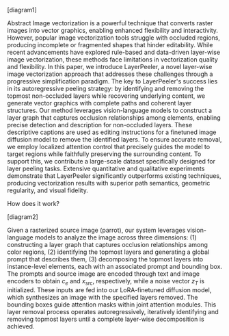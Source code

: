 [diagram1]

Abstract
Image vectorization is a powerful technique that converts raster images into vector graphics, enabling enhanced flexibility and interactivity. However, popular image vectorization tools struggle with occluded regions, producing incomplete or fragmented shapes that hinder editability. While recent advancements have explored rule-based and data-driven layer-wise image vectorization, these methods face limitations in vectorization quality and flexibility.
In this paper, we introduce LayerPeeler, a novel layer-wise image vectorization approach that addresses these challenges through a progressive simplification paradigm. The key to LayerPeeler's success lies in its autoregressive peeling strategy: by identifying and removing the topmost non-occluded layers while recovering underlying content, we generate vector graphics with complete paths and coherent layer structures. Our method leverages vision-language models to construct a layer graph that captures occlusion relationships among elements, enabling precise detection and description for non-occluded layers. These descriptive captions are used as editing instructions for a finetuned image diffusion model to remove the identified layers. To ensure accurate removal, we employ localized attention control that precisely guides the model to target regions while faithfully preserving the surrounding content. To support this, we contribute a large-scale dataset specifically designed for layer peeling tasks. Extensive quantitative and qualitative experiments demonstrate that LayerPeeler significantly outperforms existing techniques, producing vectorization results with superior path semantics, geometric regularity, and visual fidelity.

How does it work?

[diagram2]

Given a rasterized source image (parrot), our system leverages vision-language models to analyze the image across three dimensions:
(1) constructing a layer graph that captures occlusion relationships among color regions,
(2) identifying the topmost layers and generating a global prompt that describes them,
(3) decomposing the topmost layers into instance-level elements, each with an associated prompt and bounding box.
The prompts and source image are encoded through text and image encoders to obtain $c_e$ and $x_\mathrm{src}$, respectively, while a noise vector $z_T$ is initialized. These inputs are fed into our LoRA-finetuned diffusion model, which synthesizes an image with the specified layers removed.
The bounding boxes guide attention masks within joint attention modules.
This layer removal process operates autoregressively, iteratively identifying and removing topmost layers until a complete layer-wise decomposition is achieved.